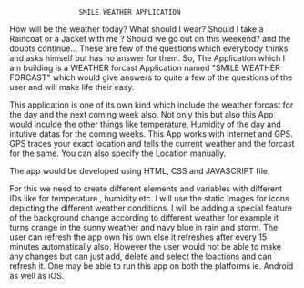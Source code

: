                      SMILE WEATHER APPLICATION

How will be the weather today? What should I wear? Should I take a Raincoat or a 
Jacket with me ? Should we go out on this weekend? and the doubts continue...
These are few of the questions which everybody thinks and asks himself but has 
no answer for them. 
So, The Application which I am building is a WEATHER forcast Application named
"SMILE WEATHER FORCAST" which would give answers to quite a few of the questions
of the user and will make life their easy.

This application is one of its own kind which include the weather forcast for 
the day and the next coming week also. Not only this but also this App would
inculde the other things like temperature, Humidity of the day and intutive 
datas for the coming weeks. This App works with Internet and GPS. GPS traces 
your exact location and tells the current weather and the forcast for the same.
You can also specify the Location manually.

The app would be developed using HTML, CSS and JAVASCRIPT file.

For this we need to create different elements and variables with different 
IDs like for temperature , humidity etc. I will use the static Images for icons
depicting the different weather conditions. I will be adding a special feature 
of the background change according to different weather for example it turns 
orange in the sunny weather and navy blue in rain and storm. The user can
refresh the app own his own else it refreshes after every 15 minutes
automatically also.
However the user would not be able to make any changes but can just add, delete 
and select the loactions and can refresh it.
One may be able to run this app on both the platforms ie. Android as well as 
iOS. 
